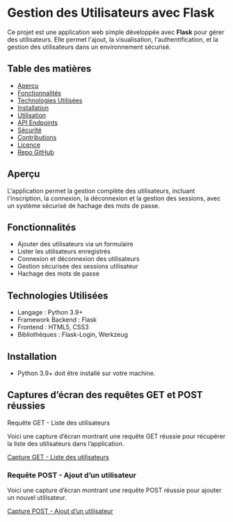 # Gestion des Utilisateurs avec Flask

Ce projet est une application web simple développée avec **Flask** pour gérer des utilisateurs. Elle permet l'ajout, la visualisation, l'authentification, et la gestion des utilisateurs dans un environnement sécurisé.

## Table des matières

- [Aperçu](#aperçu)
- [Fonctionnalités](#fonctionnalités)
- [Technologies Utilisées](#technologies-utilisées)
- [Installation](#installation)
- [Utilisation](#utilisation)
- [API Endpoints](#api-endpoints)
- [Sécurité](#sécurité)
- [Contributions](#contributions)
- [Licence](#licence)
- [Repo GitHub](#repo-github)

## Aperçu

L'application permet la gestion complète des utilisateurs, incluant l'inscription, la connexion, la déconnexion et la gestion des sessions, avec un système sécurisé de hachage des mots de passe.

## Fonctionnalités

- Ajouter des utilisateurs via un formulaire
- Lister les utilisateurs enregistrés
- Connexion et déconnexion des utilisateurs
- Gestion sécurisée des sessions utilisateur
- Hachage des mots de passe

## Technologies Utilisées

- Langage : Python 3.9+
- Framework Backend : Flask
- Frontend : HTML5, CSS3
- Bibliothèques : Flask-Login, Werkzeug

## Installation


- Python 3.9+ doit être installé sur votre machine.

## Captures d’écran des requêtes GET et POST réussies

Requête GET - Liste des utilisateurs

Voici une capture d’écran montrant une requête GET réussie pour récupérer la liste des utilisateurs dans l’application.

[Capture GET - Liste des utilisateurs](./Capture%20d'écran%202024-10-18%20162302.png)

### Requête POST - Ajout d’un utilisateur

Voici une capture d’écran montrant une requête POST réussie pour ajouter un nouvel utilisateur.

[Capture POST - Ajout d’un utilisateur](./Capture%20d'écran%202024-10-18%20162402.png)



